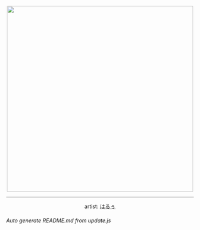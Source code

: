 
<p align="center">
  <img width="500" src="https://nekos.best/api/v2/neko/0770.png">
  <hr/>
  <center>
    artist: <a href="https://www.pixiv.net/en/artworks/98714649">はるぅ</a>
  </center>
</p>


###### Auto generate README.md from update.js

